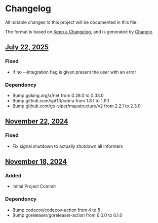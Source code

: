# Changelog
All notable changes to this project will be documented in this file.

The format is based on [Keep a Changelog](https://keepachangelog.com/en/1.0.0/),
and is generated by [Changie](https://github.com/miniscruff/changie).


## [July 22, 2025](https://github.com/OpsLevel/opslevel-agent/compare/v2024.11.22...v2025.7.22)
### Fixed
* If no --integration flag is given present the user with an error
### Dependency
* Bump golang.org/x/net from 0.28.0 to 0.33.0
* Bump github.com/spf13/cobra from 1.8.1 to 1.9.1
* Bump github.com/go-viper/mapstructure/v2 from 2.2.1 to 2.3.0

## [November 22, 2024](https://github.com/OpsLevel/opslevel-agent/compare/v2024.11.18...v2024.11.22)
### Fixed
* Fix signal shutdown to actually shutdown all informers

## [November 18, 2024](https://github.com/OpsLevel/opslevel-agent/compare/v0.0.0...v2024.11.18)
### Added
* Initial Project Commit
### Dependency
* Bump codecov/codecov-action from 4 to 5
* Bump goreleaser/goreleaser-action from 6.0.0 to 6.1.0
